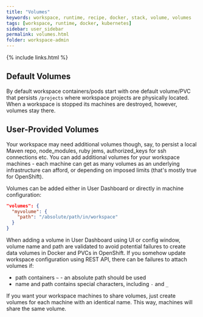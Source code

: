 ```yaml
---
title: "Volumes"
keywords: workspace, runtime, recipe, docker, stack, volume, volumes
tags: [workspace, runtime, docker, kubernetes]
sidebar: user_sidebar
permalink: volumes.html
folder: workspace-admin
---
```


{% include links.html %}

## Default Volumes

By default workspace containers/pods start with one default volume/PVC that persists `/projects` where workspace projects are physically located. When a workspace is stopped its machines are destroyed, however, volumes stay there.

## User-Provided Volumes

Your workspace may need additional volumes though, say, to persist a local Maven repo, node_modules, ruby jems, authorized_keys for ssh connections etc. You can add additional volumes for your workspace machines - each machine can get as many volumes as an underlying infrastructure can afford, or depending on imposed limits (that's mostly true for OpenShift).

Volumes can be added either in User Dashboard or directly in machine configuration:


```json
"volumes": {
  "myvolume": {
    "path": "/absolute/path/in/workspace"
  }
}
```
When adding a volume in User Dashboard using UI or config window, volume name and path are validated to avoid potential failures to create data volumes in Docker and PVCs in OpenShift. If you somehow update workspace configuration using REST API, there can be failures to attach volumes if:

* path containers `~` - an absolute path should be used
* name and path contains special characters, including `-` and `_`

If you want your workspace machines to share volumes, just create volumes for each machine with an identical name. This way, machines will share the same volume.
